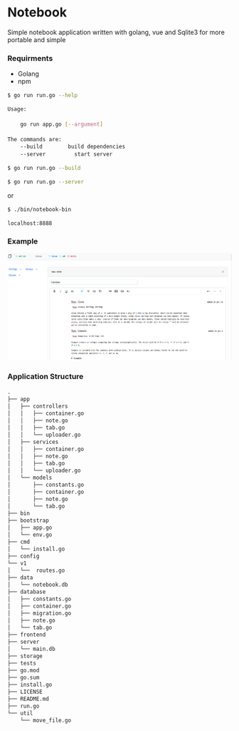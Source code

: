 # Notebook

Simple notebook application written with golang, vue and Sqlite3 for more portable and simple



### Requirments
- Golang
- npm



```bash
$ go run run.go --help
```

```bash
Usage:

	go run app.go [--argument]

The commands are:
	--build        build dependencies
	--server	     start server
```

```bash
$ go run run.go --build
```

```bash
$ go run run.go --server
```
or

```bash
$ ./bin/notebook-bin
```

```
localhost:8888
```

### Example

![Screenshot](https://github.com/magdyismail88/notebook/blob/651a9dccc2776d49b47fe0ef07d3b720f2e53038/assets/screenshot01.png?raw=true")


### Application Structure

```
.
├── app
│   ├── controllers
│   │   ├── container.go
│   │   ├── note.go
│   │   ├── tab.go
│   │   └── uploader.go
│	├── services
│   │   ├── container.go
│   │   ├── note.go
│   │   ├── tab.go
│   │   └── uploader.go
│   └── models
│       ├── constants.go
│       ├── container.go
│       ├── note.go
│       └── tab.go
├── bin
├── bootstrap
│   ├── app.go
│   └── env.go
├── cmd
│   └── install.go
├── config
└── v1
│	└──  routes.go
├── data
│   └── notebook.db
├── database
│   ├── constants.go
│   ├── container.go
│   ├── migration.go
│   ├── note.go
│   └── tab.go
├── frontend
├── server
│   └── main.db
├── storage
├── tests
├── go.mod
├── go.sum
├── install.go
├── LICENSE
├── README.md
├── run.go
└── util
    └── move_file.go
```
